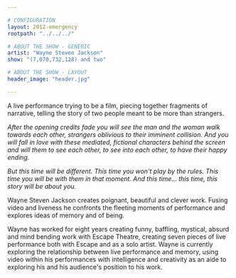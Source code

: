 ```yaml
---

# CONFIGURATION
layout: 2012-emergency
rootpath: "../../../"

# ABOUT THE SHOW - GENERIC
artist: "Wayne Steven Jackson"
show: "(7,070,732,128) and two"

# ABOUT THE SHOW - LAYOUT
header_image: "header.jpg"

---
```


A live performance trying to be a film, piecing together fragments of narrative, telling the story of two people meant to be more than strangers.              

*After the opening credits fade you will see the man and the woman walk towards each other, strangers oblivious to their imminent collision. And you will fall in love with these mediated, fictional characters behind the screen and will them to see each other, to see into each other, to have their happy ending.*            

*But this time will be different. This time you won't play by the rules. This time you will be with them in that moment. And this time... this time, this story will be about you.*    

Wayne Steven Jackson creates poignant, beautiful and clever work. Fusing video and liveness he confronts the fleeting moments of performance and explores ideas of memory and of being.     

Wayne has worked for eight years creating funny, baffling, mystical, absurd and mind bending work with Escape Theatre, creating seven pieces of live performance both with Escape and as a solo artist. Wayne is currently exploring the relationship between live performance and memory, using video within his performances with intelligence and creativity as an aide to exploring his and his audience's position to his work.
